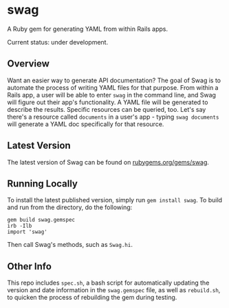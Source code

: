 # swag
A Ruby gem for generating YAML from within Rails apps.

Current status: under development.

## Overview
Want an easier way to generate API documentation? The goal of Swag is to automate the
process of writing YAML files for that purpose. From within a Rails app, a user will be 
able to enter ```swag``` in the command line, and Swag will figure out their app's 
functionality. A YAML file will be generated to describe the results. Specific 
resources can be queried, too. Let's say there's a resource called 
```documents``` in a user's app - typing ```swag documents``` will generate 
a YAML doc specifically for that resource.

## Latest Version
The latest version of Swag can be found on 
[rubygems.org/gems/swag](http://rubygems.org/gems/swag).

## Running Locally
To install the latest published version, simply run ```gem install swag```. To build 
and run from the directory, do the following:

    gem build swag.gemspec
    irb -Ilb
    import 'swag'

Then call Swag's methods, such as ```Swag.hi```.

## Other Info
This repo includes ```spec.sh```, a bash script for automatically updating the version and
date information in the ```swag.gemspec``` file, as well as ```rebuild.sh```, to quicken 
the process of rebuilding the gem during testing.
